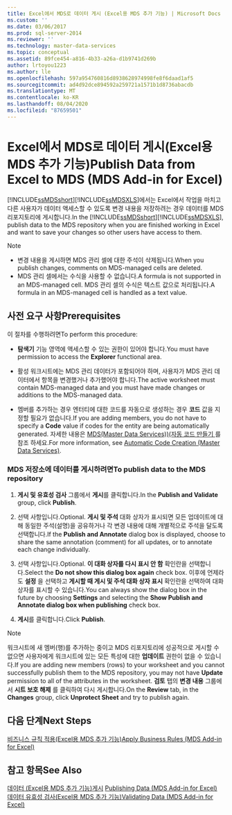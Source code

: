 ```yaml
---
title: Excel에서 MDS로 데이터 게시 (Excel용 MDS 추가 기능) | Microsoft Docs
ms.custom: ''
ms.date: 03/06/2017
ms.prod: sql-server-2014
ms.reviewer: ''
ms.technology: master-data-services
ms.topic: conceptual
ms.assetid: 89fce454-a816-4b33-a26a-d1b9741d269b
author: lrtoyou1223
ms.author: lle
ms.openlocfilehash: 597a954760816d8938628974998fe8f6daad1af5
ms.sourcegitcommit: ad4d92dce894592a259721a1571b1d8736abacdb
ms.translationtype: MT
ms.contentlocale: ko-KR
ms.lasthandoff: 08/04/2020
ms.locfileid: "87659501"
---
```

# <a name="publish-data-from-excel-to-mds-mds-add-in-for-excel"></a><span data-ttu-id="649dc-102">Excel에서 MDS로 데이터 게시(Excel용 MDS 추가 기능)</span><span class="sxs-lookup"><span data-stu-id="649dc-102">Publish Data from Excel to MDS (MDS Add-in for Excel)</span></span>
  <span data-ttu-id="649dc-103">[!INCLUDE[ssMDSshort](../../includes/ssmdsshort-md.md)][!INCLUDE[ssMDSXLS](../../includes/ssmdsxls-md.md)]에서는 Excel에서 작업을 마치고 다른 사용자가 데이터 액세스할 수 있도록 변경 내용을 저장하려는 경우 데이터를 MDS 리포지토리에 게시합니다.</span><span class="sxs-lookup"><span data-stu-id="649dc-103">In the [!INCLUDE[ssMDSshort](../../includes/ssmdsshort-md.md)][!INCLUDE[ssMDSXLS](../../includes/ssmdsxls-md.md)], publish data to the MDS repository when you are finished working in Excel and want to save your changes so other users have access to them.</span></span>  
  
> [!NOTE]
>  -   <span data-ttu-id="649dc-104">변경 내용을 게시하면 MDS 관리 셀에 대한 주석이 삭제됩니다.</span><span class="sxs-lookup"><span data-stu-id="649dc-104">When you publish changes, comments on MDS-managed cells are deleted.</span></span>  
> -   <span data-ttu-id="649dc-105">MDS 관리 셀에서는 수식을 사용할 수 없습니다.</span><span class="sxs-lookup"><span data-stu-id="649dc-105">A formula is not supported in an MDS-managed cell.</span></span> <span data-ttu-id="649dc-106">MDS 관리 셀의 수식은 텍스트 값으로 처리됩니다.</span><span class="sxs-lookup"><span data-stu-id="649dc-106">A formula in an MDS-managed cell is handled as a text value.</span></span>  
  
## <a name="prerequisites"></a><span data-ttu-id="649dc-107">사전 요구 사항</span><span class="sxs-lookup"><span data-stu-id="649dc-107">Prerequisites</span></span>  
 <span data-ttu-id="649dc-108">이 절차를 수행하려면</span><span class="sxs-lookup"><span data-stu-id="649dc-108">To perform this procedure:</span></span>  
  
-   <span data-ttu-id="649dc-109">**탐색기** 기능 영역에 액세스할 수 있는 권한이 있어야 합니다.</span><span class="sxs-lookup"><span data-stu-id="649dc-109">You must have permission to access the **Explorer** functional area.</span></span>  
  
-   <span data-ttu-id="649dc-110">활성 워크시트에는 MDS 관리 데이터가 포함되어야 하며, 사용자가 MDS 관리 데이터에서 항목을 변경했거나 추가했어야 합니다.</span><span class="sxs-lookup"><span data-stu-id="649dc-110">The active worksheet must contain MDS-managed data and you must have made changes or additions to the MDS-managed data.</span></span>  
  
-   <span data-ttu-id="649dc-111">멤버를 추가하는 경우 엔터티에 대한 코드를 자동으로 생성하는 경우 **코드** 값을 지정할 필요가 없습니다.</span><span class="sxs-lookup"><span data-stu-id="649dc-111">If you are adding members, you do not have to specify a **Code** value if codes for the entity are being automatically generated.</span></span> <span data-ttu-id="649dc-112">자세한 내용은 [MDS(Master Data Services)&#41;&#40;자동 코드 만들기 ](../automatic-code-creation-master-data-services.md)를 참조 하세요.</span><span class="sxs-lookup"><span data-stu-id="649dc-112">For more information, see [Automatic Code Creation &#40;Master Data Services&#41;](../automatic-code-creation-master-data-services.md).</span></span>  
  
### <a name="to-publish-data-to-the-mds-repository"></a><span data-ttu-id="649dc-113">MDS 저장소에 데이터를 게시하려면</span><span class="sxs-lookup"><span data-stu-id="649dc-113">To publish data to the MDS repository</span></span>  
  
1.  <span data-ttu-id="649dc-114">**게시 및 유효성 검사** 그룹에서 **게시**를 클릭합니다.</span><span class="sxs-lookup"><span data-stu-id="649dc-114">In the **Publish and Validate** group, click **Publish**.</span></span>  
  
2.  <span data-ttu-id="649dc-115">선택 사항입니다.</span><span class="sxs-lookup"><span data-stu-id="649dc-115">Optional.</span></span> <span data-ttu-id="649dc-116">**게시 및 주석** 대화 상자가 표시되면 모든 업데이트에 대해 동일한 주석(설명)을 공유하거나 각 변경 내용에 대해 개별적으로 주석을 달도록 선택합니다.</span><span class="sxs-lookup"><span data-stu-id="649dc-116">If the **Publish and Annotate** dialog box is displayed, choose to share the same annotation (comment) for all updates, or to annotate each change individually.</span></span>  
  
3.  <span data-ttu-id="649dc-117">선택 사항입니다.</span><span class="sxs-lookup"><span data-stu-id="649dc-117">Optional.</span></span> <span data-ttu-id="649dc-118">**이 대화 상자를 다시 표시 안 함** 확인란을 선택합니다.</span><span class="sxs-lookup"><span data-stu-id="649dc-118">Select the **Do not show this dialog box again** check box.</span></span> <span data-ttu-id="649dc-119">이후에 언제라도 **설정** 을 선택하고 **게시할 때 게시 및 주석 대화 상자 표시** 확인란을 선택하여 대화 상자를 표시할 수 있습니다.</span><span class="sxs-lookup"><span data-stu-id="649dc-119">You can always show the dialog box in the future by choosing **Settings** and selecting the **Show Publish and Annotate dialog box when publishing** check box.</span></span>  
  
4.  <span data-ttu-id="649dc-120">**게시**를 클릭합니다.</span><span class="sxs-lookup"><span data-stu-id="649dc-120">Click **Publish**.</span></span>  
  
> [!NOTE]  
>  <span data-ttu-id="649dc-121">워크시트에 새 멤버(행)를 추가하는 중이고 MDS 리포지토리에 성공적으로 게시할 수 없으면 사용자에게 워크시트에 있는 모든 특성에 대한 **업데이트** 권한이 없을 수 있습니다.</span><span class="sxs-lookup"><span data-stu-id="649dc-121">If you are adding new members (rows) to your worksheet and you cannot successfully publish them to the MDS repository, you may not have **Update** permission to all of the attributes in the worksheet.</span></span> <span data-ttu-id="649dc-122">**검토** 탭의 **변경 내용** 그룹에서 **시트 보호 해제** 를 클릭하여 다시 게시합니다.</span><span class="sxs-lookup"><span data-stu-id="649dc-122">On the **Review** tab, in the **Changes** group, click **Unprotect Sheet** and try to publish again.</span></span>  
  
## <a name="next-steps"></a><span data-ttu-id="649dc-123">다음 단계</span><span class="sxs-lookup"><span data-stu-id="649dc-123">Next Steps</span></span>  
 [<span data-ttu-id="649dc-124">비즈니스 규칙 적용&#40;Excel용 MDS 추가 기능&#41;</span><span class="sxs-lookup"><span data-stu-id="649dc-124">Apply Business Rules &#40;MDS Add-in for Excel&#41;</span></span>](apply-business-rules-mds-add-in-for-excel.md)  
  
## <a name="see-also"></a><span data-ttu-id="649dc-125">참고 항목</span><span class="sxs-lookup"><span data-stu-id="649dc-125">See Also</span></span>  
 <span data-ttu-id="649dc-126">[데이터 &#40;Excel용 MDS 추가 기능&#41;게시](overview-importing-data-from-excel-mds-add-in-for-excel.md) </span><span class="sxs-lookup"><span data-stu-id="649dc-126">[Publishing Data &#40;MDS Add-in for Excel&#41;](overview-importing-data-from-excel-mds-add-in-for-excel.md) </span></span>  
 [<span data-ttu-id="649dc-127">데이터 유효성 검사&#40;Excel용 MDS 추가 기능&#41;</span><span class="sxs-lookup"><span data-stu-id="649dc-127">Validating Data &#40;MDS Add-in for Excel&#41;</span></span>](validating-data-mds-add-in-for-excel.md)  
  
  

